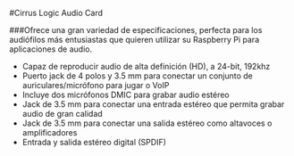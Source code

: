 <!--
---
name: Cirrus Logic Audio Card
class: board
type: audio
formfactor: HAT
manufacturer: Element14
collected: Other
description: Audio Card with unprecedented level of features and performance for Raspberry Pi
url: http://www.element14.com/community/community/raspberry-pi/raspberry-pi-accessories/cirrus_logic_audio_card
buy: http://www.element14.com/community/community/raspberry-pi/raspberry-pi-accessories/cirrus_logic_audio_card
image: 'cirruslogic-audio-card.png'
pincount: 40
power:
  '1':
  '2':
ground:
  '6':
  '9':
  '14':
  '20':
  '25':
  '30':
  '34':
  '39':
pin:
  '3':
    name: SDA1
    mode: i2c
    description: WM8804 I2C - SDA
  '5':
    name: SCL1
    mode: i2c
    description: WM8804 I2C - SCLK
  '11':
    name: GPIO_GEN0
    mode: input
    description: WM5102 RST
  '12':
    name: PCM_CLK
    mode: input
    description: WM5102 AIF PCM - BCLK
  '15':
    name: GPIO_GEN3
    mode: input
    description: WM5102 LDO Enable
  '16':
    name: GPIO_GEN4
    mode: input
    description: WM8804 Control I/F Config
  '19':
    name: SPI_MOSI
    mode: spi
    description: WM5102 SPI - MOSI
  '21':
    name: SPI_MISO
    mode: spi
    description: WM5102 SPI - MISO
  '23':
    name: SPI_SCLK
    mode: spi
    description: WM5102 SPI - SCLK1
  '24':
    name: SPI_CE0_N
    mode: input
    description: WM8804 RST
  '26':
    name: SPI_CE1_N
    mode: input
    description: WM5102 SPI - CE
  '35':
    name: PCM_FS
    mode: input
    description: WM5102 AIF PCM - FS
  '38':
    name: PCM_DIN
    mode: input
    description: WM5102 AIF PCM - DIN
  '40':
    name: PCM_DOUT
    mode: input
    description: WM5102 AIF PCM - DOUT
i2c:
  '0x1a':
    name: S/PDIF transceiver
    device: WM8804
-->
#Cirrus Logic Audio Card

###Ofrece una gran variedad de especificaciones, perfecta para los audiófilos más entusiastas que quieren utilizar su Raspberry Pi para aplicaciones de audio.

* Capaz de reproducir audio de alta definición (HD), a 24-bit, 192khz
* Puerto jack de 4 polos y 3.5 mm para conectar un conjunto de auriculares/micrófono para jugar o VoIP
* Incluye dos micrófonos DMIC para grabar audio estéreo
* Jack de 3.5 mm para conectar una entrada estéreo que permita grabar audio de gran calidad
* Jack de 3.5 mm para conectar una salida estéreo como altavoces o amplificadores
* Entrada y salida estéreo digital (SPDIF)
